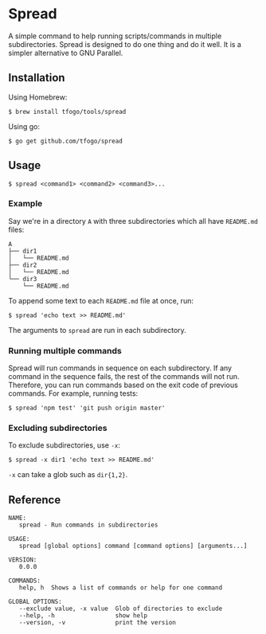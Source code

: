 # Spread

A simple command to help running scripts/commands in multiple subdirectories. Spread is designed to do one thing and do it well. It is a simpler alternative to GNU Parallel.

## Installation

Using Homebrew:

```
$ brew install tfogo/tools/spread
```

Using go:

```
$ go get github.com/tfogo/spread
```

## Usage

```
$ spread <command1> <command2> <command3>...
```

### Example

Say we're in a directory `A` with three subdirectories which all have `README.md` files:

```
A
├── dir1
│   └── README.md
├── dir2
│   └── README.md
└── dir3
    └── README.md
```

To append some text to each `README.md` file at once, run:

```
$ spread 'echo text >> README.md'
```

The arguments to `spread` are run in each subdirectory.

### Running multiple commands

Spread will run commands in sequence on each subdirectory. If any command in the sequence fails, the rest of the commands will not run. Therefore, you can run commands based on the exit code of previous commands. For example, running tests:

```
$ spread 'npm test' 'git push origin master'
```

### Excluding subdirectories

To exclude subdirectories, use `-x`:

```
$ spread -x dir1 'echo text >> README.md'
```

`-x` can take a glob such as `dir{1,2}`.

## Reference

```
NAME:
   spread - Run commands in subdirectories

USAGE:
   spread [global options] command [command options] [arguments...]

VERSION:
   0.0.0

COMMANDS:
   help, h  Shows a list of commands or help for one command

GLOBAL OPTIONS:
   --exclude value, -x value  Glob of directories to exclude
   --help, -h                 show help
   --version, -v              print the version
```
